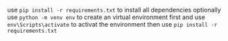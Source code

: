 use `pip install -r requirements.txt` to install all dependencies
optionally use `python -m venv env` to create an virtual environment first
and use `env\Scripts\activate` to activat the environment then use `pip install -r requirements.txt`